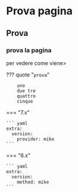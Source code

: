 # Prova pagina

## Prova

### prova la pagina

per vedere come viene>

??? quote "`prova`"

   ``` 
       uno
       due tre 
       quattro
       cinque
   ```


=== "7.x"

    ``` yaml
    extra:
      version:
        provider: mike
    ```


=== "6.x"

    ``` yaml
    extra:
      version:
        method: mike
    ```
